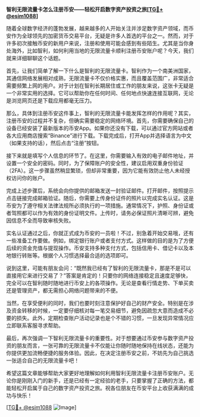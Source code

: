 **智利无限流量卡怎么注册币安——轻松开启数字资产投资之旅[[TG💪+ @esim1088](https://t.me/s/esim1088)]**

随着全球数字经济的蓬勃发展，越来越多的人开始关注并涉足数字资产领域，而币安作为全球领先的加密货币交易平台，无疑是许多人首选的平台之一。然而，对于许多初次接触币安的新用户来说，注册和使用可能会感到有些陌生。尤其是当你身处海外，比如智利，如何利用当地的无限流量卡顺利注册币安账户呢？今天，我们就来详细聊聊这个话题。

首先，让我们简单了解一下什么是智利的无限流量卡。智利作为一个南美洲国家，其通信网络发展相对成熟，无限流量卡不仅价格实惠，而且覆盖范围广，非常适合需要频繁上网的用户。对于计划在智利长期居住或工作的朋友来说，这张卡无疑是一个非常实用的选择。它可以帮助你在任何时间、任何地点快速连接互联网，无论是浏览网页还是下载应用都毫无压力。

那么，具体到注册币安这件事上，智利的无限流量卡能发挥怎样的作用呢？其实，注册币安的过程并不复杂，但确实需要稳定的网络环境。首先，你需要确保自己的设备已经安装了最新版本的币安App。如果你还没有下载，可以通过官方网站或者各大应用商店搜索“Binance”进行下载。下载完成后，打开App并选择语言为中文（如果支持的话），然后点击“注册”按钮。

接下来就是填写个人信息的环节了。在这里，你需要输入有效的电子邮件地址，并设置一个安全的密码。同时，为了保障账户的安全性，建议启用双重身份验证（2FA）。这一步骤虽然稍显繁琐，但却非常重要，因为它能有效防止他人未经授权访问你的账户。

完成上述步骤后，系统会向你提供的邮箱发送一封验证邮件。打开邮件，按照提示点击链接完成邮箱验证。随后，你需要上传身份证件的照片以完成实名认证。这是币安为了遵守相关法律法规所必须执行的一项措施。通常情况下，护照、身份证或者驾照都可以作为有效的身份证明文件。上传时，请务必保证照片清晰可辨，避免因信息不全而导致审核失败。

实名认证通过之后，你就正式成为币安的一员啦！不过，别急着开始交易哦，还有一些准备工作要做。例如，绑定银行账户或者支付方式。这样做的目的是为了方便后续的资金充值与提现操作。币安支持多种支付方式，包括信用卡、借记卡以及本地银行转账等。根据个人习惯选择最合适的选项即可。

说到这里，可能有朋友会问：“既然我已经有了智利的无限流量卡，那是不是可以直接用它来进行交易了？”答案是肯定的！只要你的网络连接稳定且速度足够快，完全可以在智利随时随地进行币安上的各项操作。无论是查看行情走势、下单买卖还是管理资产，都无需担心网络问题带来的不便。

当然，在享受便利的同时，我们也要时刻注意保护好自己的财产安全。特别是在涉及资金转移的时候，一定要仔细核对每一笔交易细节，避免因疏忽大意而造成不必要的损失。此外，定期检查账户活动记录也是个不错的习惯，一旦发现异常情况应立即联系客服寻求帮助。

最后，再次强调一下智利无限流量卡的重要性。对于想要通过币安参与数字资产投资的朋友而言，一张可靠的无限流量卡不仅能让你随时随地保持在线状态，还能为你提供更加流畅便捷的服务体验。因此，在决定注册币安之前，不妨先为自己挑选一张适合自己的无限流量卡吧！

希望这篇文章能够帮助大家更好地理解如何利用智利无限流量卡注册币安账户。无论你是刚刚入门的新手，还是已经有一定经验的老手，只要掌握了正确的方法，都能轻松开启属于自己的数字资产投资之旅。祝各位朋友在币安平台上收获满满的成功与快乐！

[[TG💪+ @esim1088](https://t.me/s/esim1088) ![Image](https://i.postimg.cc/4NQfJmqS/Snipaste-2025-05-13-00-14-12.png)]
